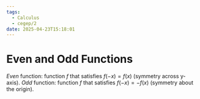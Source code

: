 ```yaml
---
tags:
  - Calculus
  - cegep/2
date: 2025-04-23T15:18:01
---
```


# Even and Odd Functions

*Even* function: function $f$ that satisfies $f(-x) = f(x)$ (symmetry across y-axis).
*Odd* function: function $f$ that satisfies $f(-x) = -f(x)$ (symmetry about the origin).

